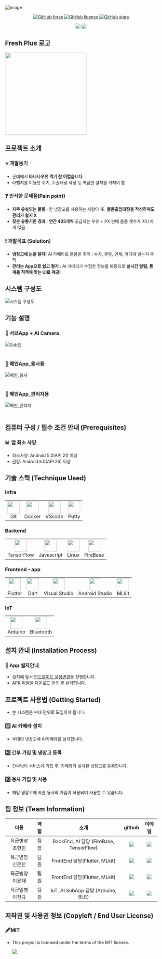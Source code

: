 <!--
# 냉장고를 부탁해
### 쉽고 철저한 신선식품 관리시스템
-->
![image](https://github.com/osamhack2022-v2/APP_FreshPlus_TakeCareMyRefrigerator/blob/main/For_readme/cover_test4.PNG)

</p>
<p align="center">
<a href="https://github.com/osamhack2022/APP_FreshPlus_TakeCareMyRefrigerator/network"><img alt="GitHub forks" src="https://img.shields.io/github/forks/osamhack2022/APP_FreshPlus_TakeCareMyRefrigerator?style=for-the-badge"></a>
<a href="https://github.com/osamhack2022/APP_FreshPlus_TakeCareMyRefrigerator/blob/main/LICENSE"><img alt="GitHub license" src="https://img.shields.io/github/license/osamhack2022/APP_FreshPlus_TakeCareMyRefrigerator?style=for-the-badge"></a>
<a href="https://github.com/osamhack2022/APP_FreshPlus_TakeCareMyRefrigerator/stargazers"><img alt="GitHub stars" src="https://img.shields.io/github/stars/osamhack2022/APP_FreshPlus_TakeCareMyRefrigerator?style=for-the-badge"></a>
</p>
</p>
<p align="center">
	<a href="https://github.com/osamhack2022-v2/APP_FreshPlus_TakeCareMyRefrigerator/blob/main/For_readme/%EB%83%89%EC%9E%A5%EA%B3%A0%EB%A5%BC%EB%B6%80%ED%83%81%ED%95%B4_%EB%B0%9C%ED%91%9C%EC%9E%90%EB%A3%8C.pdf"><img src='https://img.shields.io/badge/Document-yellow?style=for-the-badge'></a>
	<a href="유튜브링크"><img src='https://img.shields.io/badge/VIDEO-yellow?style=for-the-badge'></a>
</p>

<!--
</p>
<p align="center">
   <div align="center"> <img src="https://github.com/osamhack2022-v2/APP_FreshPlus_TakeCareMyRefrigerator/blob/main/For_readme/git-icon.png" width="270" height="270"/> </div>
   <div align="center"> <strong> Fresh Plus 로고 </strong>  </div>
</p>
-->
## Fresh Plus 로고
</p>
<p align="left">
   <div align="left"> <img src="https://github.com/osamhack2022-v2/APP_FreshPlus_TakeCareMyRefrigerator/blob/main/For_readme/git-icon.png" width="270" height="270"/> </div>
</p>



## 프로젝트 소개
### :star: 개발동기
- 군대에서 **바나나우유 먹기 참 어렵습니다**
- 라벨지를 이용한 주기, 수출대장 작성 등 복잡한 절차를 거쳐야 함
### :question: 인식한 문제점(Pain point)
- **자주 유실되는 물품** : 한 냉장고를 사용하는 사람이 多, **물품출입대장을 작성하여도 관리가 쉽지 X**
- **잦은 유통기한 경과** : **연간 435개씩** 공급되는 우유 + PX 판매 물품 갯수가 지나치게 많음
### :exclamation: 개발목표 (Solution)
- **냉장고에 눈을 달자!** AI 카메라로 물품을 추적 : 누가, 무얼, 언제, 어디에 넣는지 추적
- **관리는 App으로 쉽고 철저** : AI 카메라가 수집한 정보를 바탕으로 **실시간 알림, 통계를 직책에 맞는 UI로 제공!**


## 시스템 구성도
![시스템 구성도](https://github.com/osamhack2022-v2/APP_FreshPlus_TakeCareMyRefrigerator/blob/main/For_readme/%EC%8B%9C%EC%8A%A4%ED%85%9C%20%EA%B5%AC%EC%83%81%EB%8F%84.PNG)


## 기능 설명
### 📸 서브App + AI Camera
![Sub앱](https://github.com/osamhack2022-v2/APP_FreshPlus_TakeCareMyRefrigerator/blob/main/For_readme/SubappFlow2.PNG)<br><br>
### 🐤 메인App_용사용
![메인_용사](https://github.com/osamhack2022-v2/APP_FreshPlus_TakeCareMyRefrigerator/blob/main/For_readme/%EA%B8%B0%EB%8A%A5_%EC%9A%A9%EC%82%AC.PNG)<br><br>
### 🐔 메인App_관리자용
![메인_관리자](https://github.com/osamhack2022-v2/APP_FreshPlus_TakeCareMyRefrigerator/blob/main/For_readme/%EA%B8%B0%EB%8A%A5_%EA%B4%80%EB%A6%AC%EC%9E%90.PNG)<br><br>


## 컴퓨터 구성 / 필수 조건 안내 (Prerequisites)

### 📊 앱 최소 사양
- 최소사양: Android 5.0(API 21) 이상
- 권장: Android 8.0(API 26) 이상

## 기술 스택 (Technique Used)  
### Infra
<table><tbody>
 <tr>
  <td>
   <div align="center"> <img src="https://cdn.jsdelivr.net/gh/devicons/devicon/icons/github/github-original.svg" width="40" height="40"/> <br>Git</div>
  </td>
  <td>
   <div align="center"><img src="https://cdn.jsdelivr.net/gh/devicons/devicon/icons/docker/docker-original.svg" width="40" height="40"/><br>Docker</div>
  </td>
  <td>
   <div align="center"><img src="https://cdn.jsdelivr.net/gh/devicons/devicon/icons/vscode/vscode-original.svg" width="40" height="40"/><br>VScode</div>
  </td>
<td>
   <div align="center"><img src="https://cdn.jsdelivr.net/gh/devicons/devicon/icons/putty/putty-original.svg" width="40" height="40"/><br>Putty</div>
  </td>
 </tr>
 </tbody></table>
 
### Backend
<table><tbody>
 <tr>
  <td>
   <div align="center"><img src="https://cdn.jsdelivr.net/gh/devicons/devicon/icons/tensorflow/tensorflow-original.svg" width="40" height="40"/><br>TensorFlow</div>
  </td>
    <td>
   <div align="center"><img src="https://cdn.jsdelivr.net/gh/devicons/devicon/icons/javascript/javascript-original.svg" width="40" height="40"/><br>Javascript</div>
  </td>
      <td>
   <div align="center"><img src="https://cdn.jsdelivr.net/gh/devicons/devicon/icons/linux/linux-original.svg" width="40" height="40"/><br>Linux</div>
  </td>
<td>
   <div align="center"><img src="https://github.com/osamhack2022-v2/APP_FreshPlus_TakeCareMyRefrigerator/blob/main/For_readme/firebase.png" width="40" height="40"/><br>FireBase</div>
  </td>  
  </tr>
 </tbody></table>
 
### Frontend - app
<table><tbody>
 <tr>
  <td>
   <div align="center"> <img src="https://cdn.jsdelivr.net/gh/devicons/devicon/icons/flutter/flutter-original.svg" width="40" height="40"/> <br>Flutter</div>
  </td>
  <td>
   <div align="center"><img src="https://cdn.jsdelivr.net/gh/devicons/devicon/icons/dart/dart-original.svg" width="40" height="40"/><br>Dart</div>
  </td>    
<td>
   <div align="center"><img src="https://cdn.jsdelivr.net/gh/devicons/devicon/icons/visualstudio/visualstudio-plain.svg" width="40" height="40"/><br>Visual Studio</div>
  </td> 
<td>
   <div align="center"><img src="https://cdn.jsdelivr.net/gh/devicons/devicon/icons/androidstudio/androidstudio-original.svg" width="40" height="40"/><br>Android Studio</div>
  </td>  
<td>
   <div align="center"><img src="https://github.com/osamhack2022-v2/APP_FreshPlus_TakeCareMyRefrigerator/blob/main/For_readme/mlkit.png" width="40" height="40"/><br>MLkit</div>
  </td>  
 </tr>
 </tbody></table>
 
 ### IoT
<table><tbody>
 <tr>
  <td>
   <div align="center"> <img src="https://cdn.jsdelivr.net/gh/devicons/devicon/icons/arduino/arduino-original.svg" width="40" height="40"/> <br>Arduino</div>
  </td>
<td>
   <div align="center"> <img src="https://github.com/osamhack2022-v2/APP_FreshPlus_TakeCareMyRefrigerator/blob/main/For_readme/bluetooth.png" width="40" height="40"/> <br>Bluetooth</div>
  </td>
 </tr>
 </tbody></table>


## 설치 안내 (Installation Process)

### 🌱 App 설치안내
- 설치에 앞서 [안드로이드 설정변경](https://ko.wikihow.com/%EC%95%88%EB%93%9C%EB%A1%9C%EC%9D%B4%EB%93%9C%EC%97%90-APK-%ED%8C%8C%EC%9D%BC-%EC%84%A4%EC%B9%98%ED%95%98%EB%8A%94-%EB%B0%A9%EB%B2%95)을 진행합니다.
- [APK 파일](최종apk파일링크)을 다운로드 받은 후 설치합니다.

 


## 프로젝트 사용법 (Getting Started)

- 본 시스템은 부대 단위로 도입하게 됩니다.
### 1️⃣ AI 카메라 설치
- 부대의 냉장고에 AI카메라를 설치합니다.

### 2️⃣ 간부 가입 및 냉장고 등록
- 간부님이 서비스에 가입 후, 카메라가 설치된 냉장고를 등록합니다.

### 3️⃣ 용사 가입 및 사용
- 해당 냉장고에 속한 용사의 가입이 허용되며 사용할 수 있습니다.

 
## 팀 정보 (Team Information)
|이름|역할|소개|github|이메일
|:-------:|:---:|:---------:|:---:|:---:|
|육군병장 조현민|팀장|BackEnd, AI 담당 (FireBase, TensorFlow)|<a href="https://github.com/hmc0105"> <img src="http://img.shields.io/badge/-green?style=social&logo=github"/>|<a href="mailto:hmc0105@kaist.ac.kr"> <img src="https://img.shields.io/badge/hmc0105@kaist.ac.kr-green?logo=gmail&style=social">
|육군병장 신은찬|팀원|FrontEnd 담당(Flutter, MLkit)|<a href="https://github.com/EunChan719"> <img src="http://img.shields.io/badge/-green?style=social&logo=github"/> |<a href="mailto:lovesin719@naver.com"> <img src="https://img.shields.io/badge/lovesin719@naver.com-green?logo=gmail&style=social">
|육군병장 이윤재|팀원|FrontEnd 담당(Flutter, MLkit)|<a href="https://github.com/leedbswo107"> <img src="http://img.shields.io/badge/-green?style=social&logo=github"/> |<a href="mailto:ljyu1@naver.com"> <img src="https://img.shields.io/badge/ljyu1@naver.com-green?logo=gmail&style=social">
|육군일병 이찬규|팀원|IoT, AI SubApp 담당 (Arduino, BLE)|<a href="https://github.com/Tim-Lee0001"> <img src="http://img.shields.io/badge/-green?style=social&logo=github"/> |<a href="mailto:lck3365@kaist.ac.kr"> <img src="https://img.shields.io/badge/lck3365@kaist.ac.kr-green?logo=gmail&style=social">

## 저작권 및 사용권 정보 (Copyleft / End User License)
### 🖋️MIT 
- This project is licensed under the terms of the MIT license. <p align="Left">
	<a href="https://github.com/osamhack2022-v2/APP_FreshPlus_TakeCareMyRefrigerator/blob/main/For_readme/license.md"><img src='https://img.shields.io/badge/License Detail-green?style=for-the-badge'></a>
</p>

